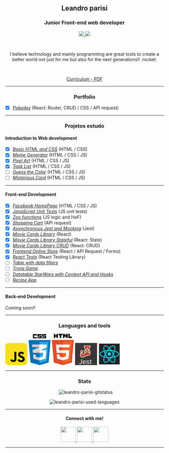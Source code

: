 <h2 align="center">Leandro parisi</h2>
<h3 align="center">Junior Front-end web developer</h3>
<p align="center">
  <a href="https://www.linkedin.com/in/leandro-parisi/" target="_blank" >
    <img src="https://i.ibb.co/Kx2GSrT/linkedin.png" width="35px">
  </a>
  <a href="https://www.instagram.com/leandroparisi.art/" target="_blank" >
    <img src="https://cdn.icon-icons.com/icons2/1211/PNG/512/1491579602-yumminkysocialmedia36_83067.png" width="35px">
  </a> 
</p>
<br />
<p align="center">
  I believe technology and mainly programming are great tools to create a better world not just for me but also for the next generations!! :rocket:
</p>
<br />
<p align="center">
  <a href="https://raw.githubusercontent.com/leandroparisi/leandroparisi/main/archives/CV.pdf" target="_blank">
    Curriculum - PDF
  </a>
</p>

<hr />

<h3 align="center">Portfolio</h3>

- [x] *[Pokedex](https://leandroparisi.github.io/pokedex/)* (React: Router, CRUD / CSS / API request)
<hr />

<h3 align="center">Projetos estudo</h3>
<h4>Introduction to Web development</h4>

- [x] *[Basic HTML and CSS](URL)* (HTML / CSS)
- [x] *[Meme Generator](URL)* (HTML / CSS / JS)
- [x] *[Pixel Art](URL)* (HTML / CSS / JS)
- [x] *[Task List](URL)* (HTML / CSS / JS)
- [ ] *[Guess the Color](URL)* (HTML / CSS / JS)
- [ ] *[Misterious Card](URL)* (HTML / CSS / JS)
<hr />


<h4>Front-end Development</h4>

- [x] *[Facebook HomePage](URL)* (HTML / CSS / JS)
- [x] *[JavaScript Unit Tests](URL)* (JS unit tests)
- [x] *[Zoo functions](URL)* (JS logic and HoF)
- [x] *[Shopping Cart](URL)* (API request)
- [x] *[Asynchronous Jest and Mocking](URL)* (Jest)
- [x] *[Movie Cards Library](URL)* (React)
- [x] *[Movie Cards Library Stateful](URL)* (React: State)
- [x] *[Movie Cards Library CRUD](URL)* (React: CRUD)
- [x] *[Frontend Online Store](URL)* (React / API Request / Forms)
- [x] *[React Tests](URL)* (React Testing Library)
- [ ] *[Table with data filters]()*
- [ ] *[Trivia Game]()*
- [ ] *[Datatable StarWars with Context API and Hooks]()*
- [ ] *[Recipe App]()*
<hr />


<h4>Back-end Development</h4>

<p>Coming soon!!</p>
<hr />

<h3 align="center">Languages and tools</h3>
<div style="margin: auto">
  <img src="https://raw.githubusercontent.com/leandroparisi/leandroparisi/main/assets/JavaScript-icon.png" alt="JavaScript" width="70px"/>
  <img src="https://raw.githubusercontent.com/leandroparisi/leandroparisi/main/assets/Css-icon.png" alt="CSS" width="70px"/>
  <img src="https://raw.githubusercontent.com/leandroparisi/leandroparisi/main/assets/Html-icon.png" alt="HTML" width="70px"/>
  <img src="https://raw.githubusercontent.com/leandroparisi/leandroparisi/main/assets/Jest-icon.png" alt="Jest" width="70px"/>
  <img src="https://raw.githubusercontent.com/leandroparisi/leandroparisi/main/assets/React-icon.png" alt="React" width="70px"/>
</div>

<hr />

<h3 align="center">Stats</h3>

  <p align="center">&nbsp;
      <img src="https://github-readme-stats.vercel.app/api?username=leandroparisi&count_private=true&show_icons=true&theme=graywhite&icon_color=268bd2&title_color=268bd2" alt="leandro-parisi-gitstatus" />
  </p>
  <p align="center">
      <img src="https://github-readme-stats.vercel.app/api/top-langs/?username=leandroparisi&layout=compact&theme=graywhite&title_color=268bd2" alt="leandro-parisi-used-languages" />
  </p>

<hr />
<h4 align="center">Connect with me!</h4>
<p align="center">
  <a href="https://www.linkedin.com/in/leandro-parisi/" target="_blank" >
    <img src="https://i.ibb.co/Kx2GSrT/linkedin.png" width="48px" height="48px">
  </a>
  <a href="https://github.com/leandroparisi" target="_blank" >
    <img src="https://cdn.iconscout.com/icon/free/png-256/github-108-438008.png" width="48px" height="48px">
  </a> 
  <a href="https://www.instagram.com/leandroparisi.art/" target="_blank" >
    <img src="https://cdn.icon-icons.com/icons2/1211/PNG/512/1491579602-yumminkysocialmedia36_83067.png" width="48px" height="48px">
  </a> 
</p>

<hr />
<br />
